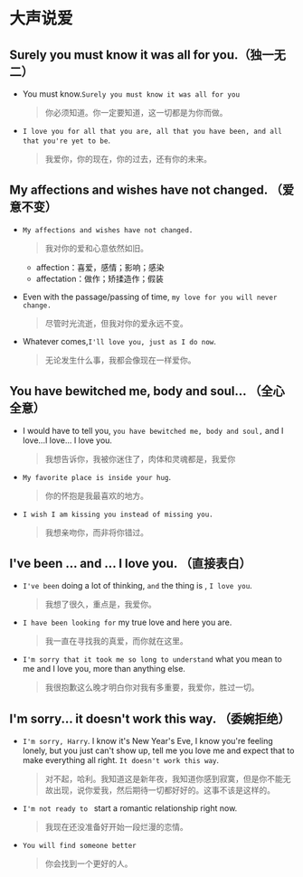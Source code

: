 # 大声说爱

## Surely you must know it was all for you.（独一无二）

- You must know.`Surely you must know it was all for you`

  > 你必须知道。你一定要知道，这一切都是为你而做。

- `I love you for all that you are, all that you have been, and all that you're yet to be`.

  > 我爱你，你的现在，你的过去，还有你的未来。

## My affections and wishes have not changed. （爱意不变）

- `My affections and wishes have not changed.`

  > 我对你的爱和心意依然如旧。

  - affection：喜爱，感情；影响；感染
  - affectation：做作；矫揉造作；假装

- Even with the passage/passing of time, `my love for you will never change.`

  > 尽管时光流逝，但我对你的爱永远不变。

- Whatever comes,`I'll love you, just as I do now`.

  > 无论发生什么事，我都会像现在一样爱你。

## You have bewitched me, body and soul... （全心全意）

- I would have to tell you, `you have bewitched me, body and soul,` and I love...I love... I love you.

  > 我想告诉你，我被你迷住了，肉体和灵魂都是，我爱你

- `My favorite place is inside your hug`.

  > 你的怀抱是我最喜欢的地方。

- `I wish I am kissing you instead of missing you.`

  >  我想亲吻你，而非将你错过。

## I've been ... and ... I love you. （直接表白）

- `I've been` doing a lot of thinking, `and` the thing is , `I love you`.

  > 我想了很久，重点是，我爱你。

- `I have been looking for` my true love and here you are.

  > 我一直在寻找我的真爱，而你就在这里。

- `I'm sorry that it took me so long to understand` what you mean to me and I love you, more than anything else.

  > 我很抱歉这么晚才明白你对我有多重要，我爱你，胜过一切。

## I'm sorry... it doesn't work this way. （委婉拒绝）

- `I'm sorry, Harry`. I know it's New Year's Eve, I know you're feeling lonely, but you just can't show up, tell me you love me and expect that to make everything all right. `It doesn't work this way`.

  > 对不起，哈利。我知道这是新年夜，我知道你感到寂寞，但是你不能无故出现，说你爱我，然后期待一切都好好的。这事不该是这样的。

- `I'm not ready to ` start a romantic relationship right now.

  > 我现在还没准备好开始一段烂漫的恋情。

- `You will find someone better`

  > 你会找到一个更好的人。